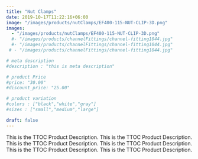 ```yaml
---
title: "Nut Clamps"
date: 2019-10-17T11:22:16+06:00
image: "/images/products/nutClamps/EF400-115-NUT-CLIP-3D.png"
images: 
  - "/images/products/nutClamps/EF400-115-NUT-CLIP-3D.png"
  #- "/images/products/channelFittings/channel-fitting1044.jpg"
  #- "/images/products/channelFittings/channel-fitting1044.jpg"
 # - "/images/products/channelFittings/channel-fitting1044.jpg"

# meta description
#description : "this is meta description"

# product Price
#price: "30.00"
#discount_price: "25.00"

# product variation
#colors : ["black","white","gray"]
#sizes : ["small","medium","large"]

draft: false
---
```


This is the TTOC Product Description. This is the TTOC Product Description. This is the TTOC Product Description. This is the TTOC Product Description. This is the TTOC Product Description. This is the TTOC Product Description. 